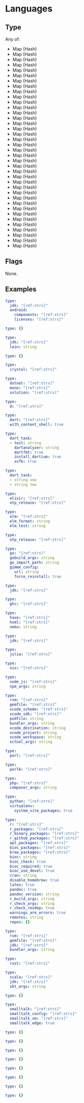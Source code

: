 # Languages



## Type

Any of:

* Map (Hash)
* Map (Hash)
* Map (Hash)
* Map (Hash)
* Map (Hash)
* Map (Hash)
* Map (Hash)
* Map (Hash)
* Map (Hash)
* Map (Hash)
* Map (Hash)
* Map (Hash)
* Map (Hash)
* Map (Hash)
* Map (Hash)
* Map (Hash)
* Map (Hash)
* Map (Hash)
* Map (Hash)
* Map (Hash)
* Map (Hash)
* Map (Hash)
* Map (Hash)
* Map (Hash)
* Map (Hash)
* Map (Hash)
* Map (Hash)
* Map (Hash)
* Map (Hash)
* Map (Hash)
* Map (Hash)
* Map (Hash)
* Map (Hash)
* Map (Hash)
* Map (Hash)
* Map (Hash)
* Map (Hash)
* Map (Hash)

## Flags

None.


## Examples

```yaml
type:
  jdk: "[ref:strs]"
  android:
    components: "[ref:strs]"
    licenses: "[ref:strs]"
```

```yaml
type: {}

```

```yaml
type:
  jdk: "[ref:strs]"
  lein: string
```

```yaml
type: {}

```

```yaml
type:
  crystal: "[ref:strs]"
```

```yaml
type:
  dotnet: "[ref:strs]"
  mono: "[ref:strs]"
  solution: "[ref:strs]"
```

```yaml
type:
  d: "[ref:strs]"
```

```yaml
type:
  dart: "[ref:strs]"
  with_content_shell: true
```

```yaml
type:
  dart_task:
  - test: string
    dartanalyzer: string
    dartfmt: true
    install_dartium: true
    xvfb: true
```

```yaml
type:
  dart_task:
  - string one
  - string two
```

```yaml
type:
  elixir: "[ref:strs]"
  otp_release: "[ref:strs]"
```

```yaml
type:
  elm: "[ref:strs]"
  elm_format: string
  elm_test: string
```

```yaml
type:
  otp_release: "[ref:strs]"
```

```yaml
type:
  go: "[ref:strs]"
  gobuild_args: string
  go_import_path: string
  gimme_config:
    url: string
    force_reinstall: true
```

```yaml
type:
  jdk: "[ref:strs]"
```

```yaml
type:
  ghc: "[ref:strs]"
```

```yaml
type:
  haxe: "[ref:strs]"
  hxml: "[ref:strs]"
  neko: string
```

```yaml
type:
  jdk: "[ref:strs]"
```

```yaml
type:
  julia: "[ref:strs]"
```

```yaml
type:
  nix: "[ref:strs]"
```

```yaml
type:
  node_js: "[ref:strs]"
  npm_args: string
```

```yaml
type:
  rvm: "[ref:strs]"
  gemfile: "[ref:strs]"
  xcode_scheme: "[ref:strs]"
  xcode_sdk: "[ref:strs]"
  podfile: string
  bundler_args: string
  xcode_destination: string
  xcode_project: string
  xcode_workspace: string
  xctool_args: string
```

```yaml
type:
  perl: "[ref:strs]"
```

```yaml
type:
  perl6: "[ref:strs]"
```

```yaml
type:
  php: "[ref:strs]"
  composer_args: string
```

```yaml
type:
  python: "[ref:strs]"
  virtualenv:
    system_site_packages: true
```

```yaml
type:
  r: "[ref:strs]"
  r_packages: "[ref:strs]"
  r_binary_packages: "[ref:strs]"
  r_github_packages: "[ref:strs]"
  apt_packages: "[ref:strs]"
  bioc_packages: "[ref:strs]"
  brew_packages: "[ref:strs]"
  bioc: string
  bioc_check: true
  bioc_required: true
  bioc_use_devel: true
  cran: string
  disable_homebrew: true
  latex: true
  pandoc: true
  pandoc_version: string
  r_build_args: string
  r_check_args: string
  r_check_revdep: true
  warnings_are_errors: true
  remotes: string
  repos: {}
```

```yaml
type:
  rvm: "[ref:strs]"
  gemfile: "[ref:strs]"
  jdk: "[ref:strs]"
  bundler_args: string
```

```yaml
type:
  rust: "[ref:strs]"
```

```yaml
type:
  scala: "[ref:strs]"
  jdk: "[ref:strs]"
  sbt_args: string
```

```yaml
type: {}

```

```yaml
type:
  smalltalk: "[ref:strs]"
  smalltalk_config: "[ref:strs]"
  smalltalk_vm: "[ref:strs]"
  smalltalk_edge: true
```

```yaml
type: {}

```

```yaml
type: {}

```

```yaml
type: {}

```

```yaml
type: {}

```

```yaml
type: {}

```

```yaml
type: {}

```

```yaml
type: {}

```

```yaml
type: {}

```
